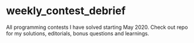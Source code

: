 # weekly_contest_debrief
All programming contests I have solved starting May 2020. Check out repo for my solutions, editorials, bonus questions and  learnings.
